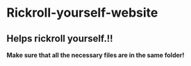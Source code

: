 # Rickroll-yourself-website

## Helps rickroll yourself.!!

**Make sure that all the necessary files are in the same folder!**
